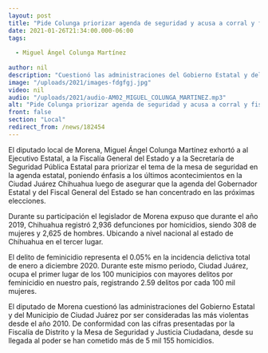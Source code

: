 ```yaml
---
layout: post
title: "Pide Colunga priorizar agenda de seguridad y acusa a corral y fiscal de concentrarse solo en elecciones"
date: 2021-01-26T21:34:00.000-06:00
tags:
  
  - Miguel Ángel Colunga Martínez
  
author: nil
description: "Cuestionó las administraciones del Gobierno Estatal y del Municipio de Ciudad Juárez por ser consideradas las más violentas desde el año 2010"
image: "/uploads/2021/images-fdgfgj.jpg"
video: nil
audio: "/uploads/2021/audio-AM02_MIGUEL_COLUNGA_MARTINEZ.mp3"
alt: "Pide Colunga priorizar agenda de seguridad y acusa a corral y fiscal de concentrarse solo en elecciones"
front: false
section: "Local"
redirect_from: /news/182454
---
```


El diputado local de Morena, Miguel Ángel Colunga Martínez exhortó a al Ejecutivo Estatal, a la Fiscalía General del Estado y a la Secretaría de Seguridad Pública Estatal para priorizar el tema de la mesa de seguridad en la agenda estatal, poniendo énfasis a los últimos acontecimientos en la Ciudad Juárez Chihuahua luego de asegurar que la agenda del Gobernador Estatal y del Fiscal General del Estado se han concentrado en las próximas elecciones.

Durante su participación el legislador de Morena expuso que durante el año 2019, Chihuahua registró 2,936 defunciones por homicidios, siendo 308 de mujeres y 2,625 de hombres. Ubicando a nivel nacional al estado de Chihuahua en el tercer lugar.

El delito de feminicidio representa el 0.05% en la incidencia delictiva total de enero a diciembre 2020. Durante este mismo periodo, Ciudad Juárez, ocupa el primer lugar de los 100 municipios con mayores delitos por feminicidio en nuestro país, registrando 2.59 delitos por cada 100 mil mujeres.

El diputado de Morena cuestionó las administraciones del Gobierno Estatal y del Municipio de Ciudad Juárez por ser consideradas las más violentas desde el año 2010. De conformidad con las cifras presentadas por la Fiscalía de Distrito y la Mesa de Seguridad y Justicia Ciudadana, desde su llegada al poder se han cometido más de 5 mil 155 homicidios.